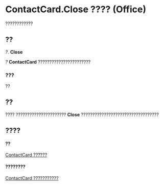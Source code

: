 
# ContactCard.Close ???? (Office)

????????????


## ??

 _?_. **Close**

 _?_ **ContactCard** ???????????????????????


### ???

??


## ??

???? ??????????????????????  **Close** ??????????????????????????????????


## ????


#### ??


[ContactCard ??????](148c7268-e12c-d9ae-d31f-b625067eb352.md)
#### ????????


[ContactCard ???????????](http://msdn.microsoft.com/library/8e7fc57b-7abc-7a94-c1ab-a1283f890c27%28Office.15%29.aspx)